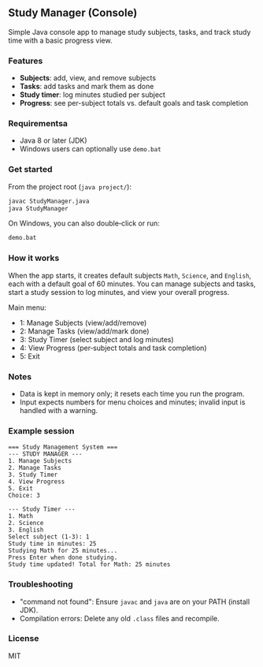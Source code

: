 ## Study Manager (Console)

Simple Java console app to manage study subjects, tasks, and track study time with a basic progress view.

### Features
- **Subjects**: add, view, and remove subjects
- **Tasks**: add tasks and mark them as done
- **Study timer**: log minutes studied per subject
- **Progress**: see per-subject totals vs. default goals and task completion

### Requirementsa
- Java 8 or later (JDK)
- Windows users can optionally use `demo.bat`

### Get started
From the project root (`java project/`):

```bash
javac StudyManager.java
java StudyManager
```

On Windows, you can also double‑click or run:

```bat
demo.bat
```

### How it works
When the app starts, it creates default subjects `Math`, `Science`, and `English`, each with a default goal of 60 minutes. You can manage subjects and tasks, start a study session to log minutes, and view your overall progress.

Main menu:
- 1: Manage Subjects (view/add/remove)
- 2: Manage Tasks (view/add/mark done)
- 3: Study Timer (select subject and log minutes)
- 4: View Progress (per‑subject totals and task completion)
- 5: Exit

### Notes
- Data is kept in memory only; it resets each time you run the program.
- Input expects numbers for menu choices and minutes; invalid input is handled with a warning.

### Example session
```text
=== Study Management System ===
--- STUDY MANAGER ---
1. Manage Subjects
2. Manage Tasks
3. Study Timer
4. View Progress
5. Exit
Choice: 3

--- Study Timer ---
1. Math
2. Science
3. English
Select subject (1-3): 1
Study time in minutes: 25
Studying Math for 25 minutes...
Press Enter when done studying.
Study time updated! Total for Math: 25 minutes
```

### Troubleshooting
- "command not found": Ensure `javac` and `java` are on your PATH (install JDK).
- Compilation errors: Delete any old `.class` files and recompile.

### License
MIT


